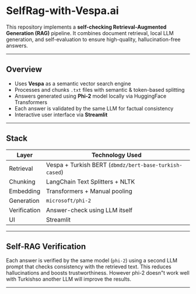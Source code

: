 # SelfRag-with-Vespa.ai

This repository implements a **self-checking Retrieval-Augmented Generation (RAG)** pipeline. It combines document retrieval, local LLM generation, and self-evaluation to ensure high-quality, hallucination-free answers.

---

## Overview

- Uses **Vespa** as a semantic vector search engine
- Processes and chunks `.txt` files with semantic & token-based splitting
- Answers generated using **Phi-2** model locally via HuggingFace Transformers
- Each answer is validated by the same LLM for factual consistency
- Interactive user interface via **Streamlit**

---

## Stack

| Layer         | Technology Used                          |
|---------------|-------------------------------------------|
| Retrieval     | Vespa + Turkish BERT (`dbmdz/bert-base-turkish-cased`) |
| Chunking      | LangChain Text Splitters + NLTK          |
| Embedding     | Transformers + Manual pooling             |
| Generation    | `microsoft/phi-2`                         |
| Verification  | Answer-check using LLM itself             |
| UI            | Streamlit                                |

---

##  Self-RAG Verification

Each answer is verified by the same model (`phi-2`) using a second LLM prompt that checks consistency with the retrieved text. This reduces hallucinations and boosts trustworthiness. However phi-2 doesn"t work well with Turkishso another LLM will improve the results.

---
